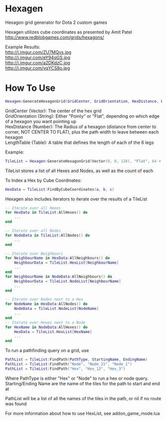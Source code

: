 # Hexagen
Hexagon grid generator for Dota 2 custom games

Hexagen utilizes cube coordinates as presented by Amit Patel
http://www.redblobgames.com/grids/hexagons/

Example Results:  
http://i.imgur.com/ZU7MQvs.jpg  
http://i.imgur.com/eY94qGS.jpg  
http://i.imgur.com/a2DKdzC.jpg  
http://i.imgur.com/yqYCS8o.jpg


# How To Use
```lua
Hexagen:GenerateHexagonGrid(GridCenter, GridOrientation, HexDistance, LengthTable)
```
GridCenter  		(Vector): The center of the hex grid  
GridOrientation     (String): Either "Pointy" or "Flat", depending on which edge of a hexagon you want pointing up  
HexDistance  	    (Number): The Radius of a hexagon (distance from center to corner, NOT CENTER TO FLAT), plus the path width to leave between each hexagon  
LengthTable 		 (Table): A table that defines the length of each of the 6 legs  

Example:  
```lua
TileList = Hexagen:GenerateHexagonGrid(Vector(0, 0, 128), "Flat", 64 + 32, {3, 2, 2, 3, 2, 2}))
```

TileList stores a list of all Hexes and Nodes, as well as the count of each

To Index a Hex by Cube Coordinates:
```lua
HexData = TileList:FindByCubeCoordinates(a, b, c)
```

Hexagen also includes iterators to iterate over the results of a TileList
```lua
-- Iterate over all Hexes
for HexData in TileList:AllHexes() do
	...
end

-- Iterate over all Nodes
for NodeData in TileList:AllNodes() do
	...
end

-- Iterate over Neighbours
for NeighbourName in HexData:AllNeighbours() do
	NeighbourData = TileList.HexList[NeighbourName]
	...
end
for NeighbourName in NodeData:AllNeighbours() do
	NeighbourData = TileList.NodeList[NeighbourName]
	...
end

-- Iterate over Nodes next to a Hex
for NodeName in HexData:AllNodes() do
	NodeData = TileList.NodeList[NodeName]
	...
end
-- Iterate over Hexes next to a Node
for HexName in NodeData:AllHexes() do
	HexData = TileList.HexList[HexName]
	...
end


```

To run a pathfinding query on a grid, use 
```lua
PathList = TileList:FindPath(PathType, StartingName, EndingName)
PathList = TileList:FindPath("Node", "Node_21", "Node_1")
PathList = TileList:FindPath("Hex", "Hex_12", "Hex_3")
```
Where PathType is either "Hex" or "Node" to run a hex or node query. Starting/Ending Name are the name of the tiles for the path to start and end at

PathList will be a list of all the names of the tiles in the path, or nil if no route was found

For more information about how to use HexList, see addon_game_mode.lua
